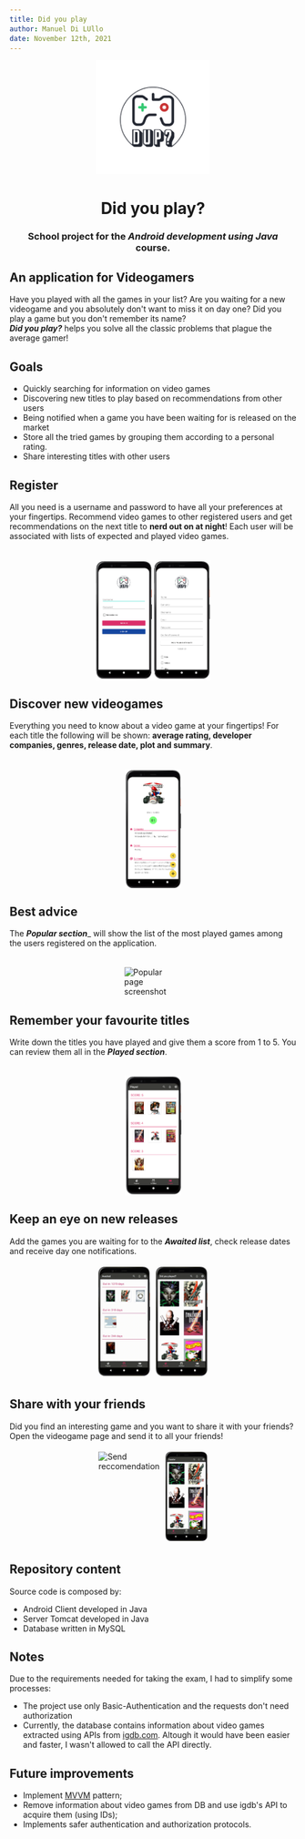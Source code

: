 ```yaml
---
title: Did you play
author: Manuel Di LUllo
date: November 12th, 2021
---
```


<p align="center">
  <img width="200" src="images/logo.png" alt="Did You Play logo">
  <h1 align="center"> Did you play? </h1> 
  <h3 align="center"> School project for the <b><i>Android development using Java</i></b> course.</h3>
</p>
   


## An application for Videogamers
Have you played with all the games in your list? Are you waiting for a new videogame and you absolutely don't want to miss it on day one? Did you play a game but you don't remember its name?   
_**Did you play?**_ helps you solve all the classic problems that plague the average gamer!

## Goals
- Quickly searching for information on video games
- Discovering new titles to play based on recommendations from other users
- Being notified when a game you have been waiting for is released on the market
- Store all the tried games by grouping them according to a personal rating.
- Share interesting titles with other users

## Register
All you need is a username and password to have all your preferences at your fingertips. Recommend video games to other registered users and get recommendations on the next title to **nerd out on at night**! Each user will be associated with lists of expected and played video games.   
<br>  
<img src="images/screenshots/signin.PNG" alt="Signup screenshot" style="width:40%; margin:auto; display:block"/>

## Discover new videogames
Everything you need to know about a video game at your fingertips! For each title the following will be shown: **average rating, developer companies, genres, release date, plot and summary**.   
<br>  
<img src="images/screenshots/videogame.png" alt="Videogame page screenshot" style="width:20%; margin:auto; display:block"/>  


## Best advice
The _**Popular section**__ will show the list of the most played games among the users registered on the application.   
<br>  
<img src="images/screenshots/popular.gif" alt="Popular page screenshot" style="width:20%; margin:auto; display:block"/>

## Remember your favourite titles
Write down the titles you have played and give them a score from 1 to 5. You can review them all in the _**Played section**_.   
<br>  
<img src="images/screenshots/played.png" alt="Played page screenshot" style="width:20%; margin:auto; display:block"/>

## Keep an eye on new releases
Add the games you are waiting for to the _**Awaited list**_, check release dates and receive day one notifications.   
<div style="display:flex; width:40%; margin:auto">
  <div style="flex:50%; padding:5px">
    <img src="images/screenshots/awaited.gif" alt="Awaited page" style="width:100%">
  </div>
  <div style="flex:50%; padding:5px">
    <img src="images/screenshots/notifications.gif" alt="Notifications" style="width:100%">
  </div>
</div> 

## Share with your friends
Did you find an interesting game and you want to share it with your friends? Open the videogame page and send it to all your friends!     
<div style="display:flex; width:40%; margin:auto">
  <div style="flex:50%; padding:5px">
    <img src="images/screenshots/send_reccomendation.gif" alt="Send reccomendation" style="width:100%">
  </div>
  <div style="flex:50%; padding:5px">
    <img src="images/screenshots/reccomendations.gif" alt="Reccomendations page" style="width:100%">
  </div>
</div> 

## Repository content
Source code is composed by:
- Android Client developed in Java
- Server Tomcat developed in Java
- Database written in MySQL

## Notes
Due to the requirements needed for taking the exam, I had to simplify some processes:
- The project use only Basic-Authentication and the requests don't need authorization
- Currently, the database contains information about video games extracted using APIs from [igdb.com]("https://www.igdb.com"). Altough it would have been easier and faster, I wasn't allowed to call the API directly. 

## Future improvements
- Implement [MVVM]("https://developer.android.com/jetpack/guide") pattern;
- Remove information about video games from DB and use igdb's API to acquire them (using IDs);
- Implements safer authentication and authorization protocols.
